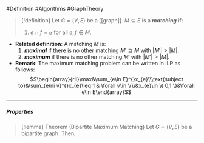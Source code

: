 #Definition #Algorithms #GraphTheory 

> [!definition]
> Let $G=(V,E)$ be a [[graph]]. $M\subseteq E$ is a ***matching*** if:
> 1. $e\cap f=\varnothing$ for all $e,f\in M$.
- **Related definition**: A matching $M$ is:
	1. ***maximal*** if there is no other matching $M'\supseteq M$ with $\left| M' \right|> \left| M \right|$.
	2. ***maximum*** if there is no other matching $M'$ with $\left| M' \right|> \left| M \right|$.
- **Remark**: The maximum matching problem can be written in ILP as follows: $$\begin{array}{rll}\max&\sum_{e\in E}^{}x_{e}\\\text{subject to}&\sum_{e\ni v}^{}x_{e}\leq 1 & \forall v\in V\\&x_{e}\in \{ 0,1 \}&\forall e\in E\end{array}$$
---
##### Properties
> [!lemma] Theorem (Bipartite Maximum Matching)
> Let $G=(V,E)$ be a bipartite graph. Then, 
> 